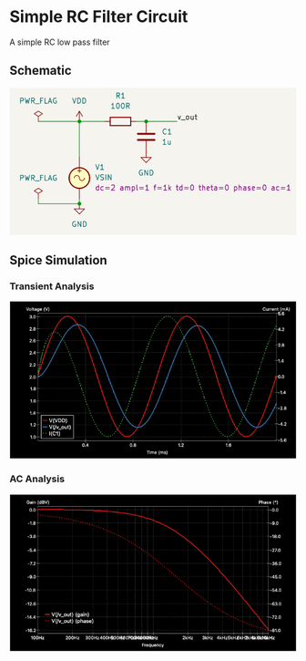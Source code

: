 # Simple RC Filter Circuit

A simple RC low pass filter

## Schematic

![schematic](media/schematic.png)

## Spice Simulation

### Transient Analysis

![Transient analysis](media/plot-tran.png)

### AC Analysis

![AC analysis](media/plot-ac.png)